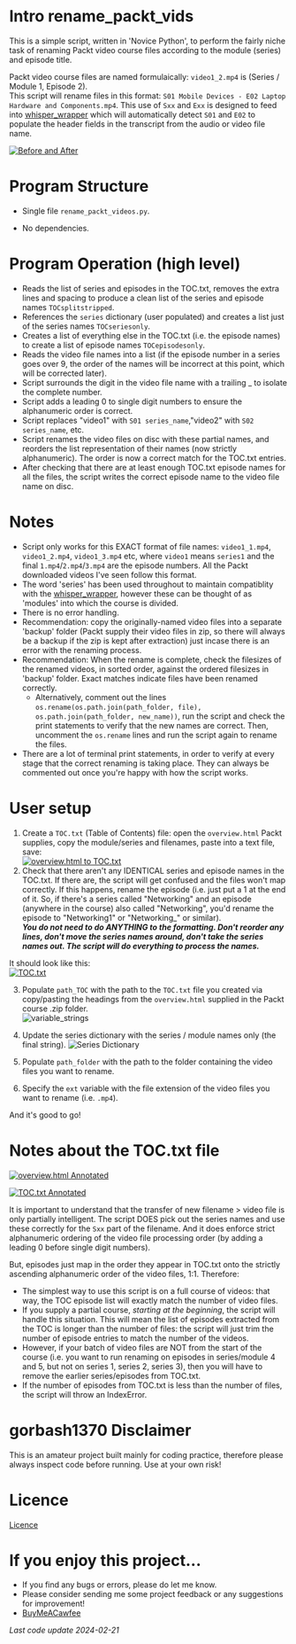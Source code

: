 # Intro rename_packt_vids
This is a simple script, written in 'Novice Python', to perform the fairly niche task of renaming Packt video course files according to the module (series) and episode title. 

Packt video course files are named formulaically: `video1_2.mp4` is (Series / Module 1, Episode 2).  
This script will rename files in this format: `S01 Mobile Devices - E02 Laptop Hardware and Components.mp4`. This use of `Sxx` and `Exx` is designed to feed into [whisper_wrapper](www.github.com/gorbash1370/whisper_wrapper) which will automatically detect `S01` and `E02` to populate the header fields in the transcript from the audio or video file name. 

[![Before and After](https://github.com/gorbash1370/rename_packt_vids/blob/main/misc/before_after_smaller.png)](https://github.com/gorbash1370/rename_packt_vids/blob/main/misc/before_after_large.png)




# Program Structure
* Single file `rename_packt_videos.py`.  

* No dependencies.

# Program Operation (high level)
* Reads the list of series and episodes in the TOC.txt, removes the extra lines and spacing to produce a clean list of the series and episode names `TOCsplitstripped`.
* References the `series` dictionary (user populated) and creates a list just of the series names `TOCseriesonly`.
* Creates a list of everything else in the TOC.txt (i.e. the episode names) to create a list of episode names `TOCepisodesonly`.
* Reads the video file names into a list (if the episode number in a series goes over 9, the order of the names will be incorrect at this point, which will be corrected later).
* Script surrounds the digit in the video file name with a trailing _ to isolate the complete number.
* Script adds a leading 0 to single digit numbers to ensure the alphanumeric order is correct.
* Script replaces "video1" with `S01 series_name`,"video2" with `S02 series_name`, etc.
* Script renames the video files on disc with these partial names, and reorders the list representation of their names (now strictly alphanumeric). The order is now a correct match for the TOC.txt entries.
* After checking that there are at least enough TOC.txt episode names for all the files, the script writes the correct episode name to the video file name on disc.


# Notes
* Script only works for this EXACT format of file names: `video1_1.mp4`, `video1_2.mp4`, `video1_3.mp4` etc, where `video1` means `series1` and the final `1.mp4`/`2.mp4`/`3.mp4` are the episode numbers. All the Packt downloaded videos I've seen follow this format.
* The word 'series' has been used throughout to maintain compatiblity with the [whisper_wrapper](https://github.com/gorbash1370/whisper_wrapper), however these can be thought of as 'modules' into which the course is divided. 
* There is no error handling. 
* Recommendation: copy the originally-named video files into a separate 'backup' folder (Packt supply their video files in zip, so there will always be a backup if the zip is kept after extraction) just incase there is an error with the renaming process. 
* Recommendation: When the rename is complete, check the filesizes of the renamed videos, in sorted order, against the ordered filesizes in 'backup' folder. Exact matches indicate files have been renamed correctly.
    - Alternatively, comment out the lines `os.rename(os.path.join(path_folder, file), os.path.join(path_folder, new_name))`, run the script and check the print statements to verify that the new names are correct. Then, uncomment the `os.rename` lines and run the script again to rename the files.
* There are a lot of terminal print statements, in order to verify at every stage that the correct renaming is taking place. They can always be commented out once you're happy with how the script works.


# User setup
1) Create a `TOC.txt` (Table of Contents) file: open the `overview.html` Packt supplies, copy the module/series and filenames, paste into a text file, save:  
[![overview.html to TOC.txt](https://github.com/gorbash1370/rename_packt_vids/blob/main/misc/overview_html_to_TOC_text_small.png)](https://github.com/gorbash1370/rename_packt_vids/blob/main/misc/overview_html_to_TOC_text_large.png)  
2) Check that there aren't any IDENTICAL series and episode names in the TOC.txt. If there are, the script will get confused and the files won't map correctly. If this happens, rename the episode (i.e. just put a 1 at the end of it. So, if there's a series called "Networking" and an episode (anywhere in the course) also called "Networking", you'd rename the episode to "Networking1" or "Networking_" or similar).  
**_You do not need to do ANYTHING to the formatting. Don't reorder any lines, don't move the series names around, don't take the series names out. The script will do everything to process the names._**  

It should look like this:  
[![TOC.txt](https://github.com/gorbash1370/rename_packt_vids/blob/main/misc/TOC_txt_small_annot.png)](https://github.com/gorbash1370/rename_packt_vids/blob/main/misc/TOC_txt_large_annot.png)

3) Populate `path_TOC` with the path to the `TOC.txt` file you created via copy/pasting the headings from the `overview.html` supplied in the Packt course .zip folder.  
![variable_strings](https://github.com/gorbash1370/rename_packt_vids/blob/main/misc/path_string_options_.png)

4) Update the series dictionary with the series / module names only (the final string).
![Series Dictionary](https://github.com/gorbash1370/rename_packt_vids/blob/main/misc/series_dictionary_.png)

5) Populate `path_folder` with the path to the folder containing the video files you want to rename.    
6) Specify the `ext` variable with the file extension of the video files you want to rename (i.e. `.mp4`).  

And it's good to go!


# Notes about the TOC.txt file
[![overview.html Annotated](https://github.com/gorbash1370/rename_packt_vids/blob/main/misc/series_episodes_annot_small.PNG)](https://github.com/gorbash1370/rename_packt_vids/blob/main/misc/series_episodes_annot_large.PNG)  

[![TOC.txt Annotated](https://github.com/gorbash1370/rename_packt_vids/blob/main/misc/TOC_txt_small_annot.png)](https://github.com/gorbash1370/rename_packt_vids/blob/main/misc/TOC_txt_large_annot.PNG)   

It is important to understand that the transfer of new filename > video file is only partially intelligent. The script DOES pick out the series names and use these correctly for the `Sxx` part of the filename. And it does enforce strict alphanumeric ordering of the video file processing order (by adding a leading 0 before single digit numbers). 

But, episodes just map in the order they appear in TOC.txt onto the strictly ascending alphanumeric order of the video files, 1:1. Therefore:
- The simplest way to use this script is on a full course of videos: that way, the TOC episode list will exactly match the number of video files. 
- If you supply a partial course, _starting at the beginning_, the script will handle this situation. This will mean the list of episodes extracted from the TOC is longer than the number of files: the script will just trim the number of episode entries to match the number of the videos.
- However, if your batch of video files are NOT from the start of the course (i.e. you want to run renaming on episodes in series/module 4 and 5, but not on series 1, series 2, series 3), then you will have to remove the earlier series/episodes from TOC.txt.
- If the number of episodes from TOC.txt is less than the number of files, the script will throw an IndexError.

# gorbash1370 Disclaimer
This is an amateur project built mainly for coding practice, therefore please always inspect code before running. Use at your own risk!


# Licence
[Licence](https://github.com/gorbash1370/rename_packt_vids/tree/main/LICENSE)


# If you enjoy this project...
- If you find any bugs or errors, please do let me know.
- Please consider sending me some project feedback or any suggestions for improvement!
- [BuyMeACawfee](https://www.buymeacoffee.com/gorbash1370)

_Last code update 2024-02-21_